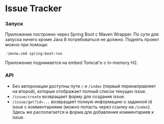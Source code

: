 # Issue Tracker
### Запуск
Приложение построено через Spring Boot с Maven Wrapper. По сути для запуска ничего кроме Java 8 потребоваться не должно. 
Поднять проект можно при помощи:
```
.\mvnw.cmd spring-boot:run
```
Приложение поднимается на embed Tomcat'е с in-memory H2. 
### API
* Без авторизации доступны пути `/` и `/index` (первый перенаправляет на второй), которые отображает полный список текущих issue.
* `/issue/create` возвращает форму для создания issue.
* `/issue/get?id=...` возвращает полную информацию о заданной id issue с комментариями (можно попасть через ссылку на `/index`). 
Здесь же располагается и форма для добавления комментариев к issue.